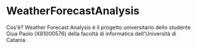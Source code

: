 # WeatherForecastAnalysis
Cos'è?
Weather Forecast Analysis è il progetto universitario dello studente Giua Paolo (X81000576) della facoltà di informatica dell'Università di Catania.
